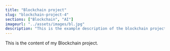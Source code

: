 ```yaml
---
title: "Blockchain project"
slug: "blockchain-project-4"
sections: ["Blockchain", "AI"]
imageurl: "../assets/images/bl.jpg"
description: "This is the example description of the blockchain project that I coded a while ago."
---
```


This is the content of my Blockchain project.